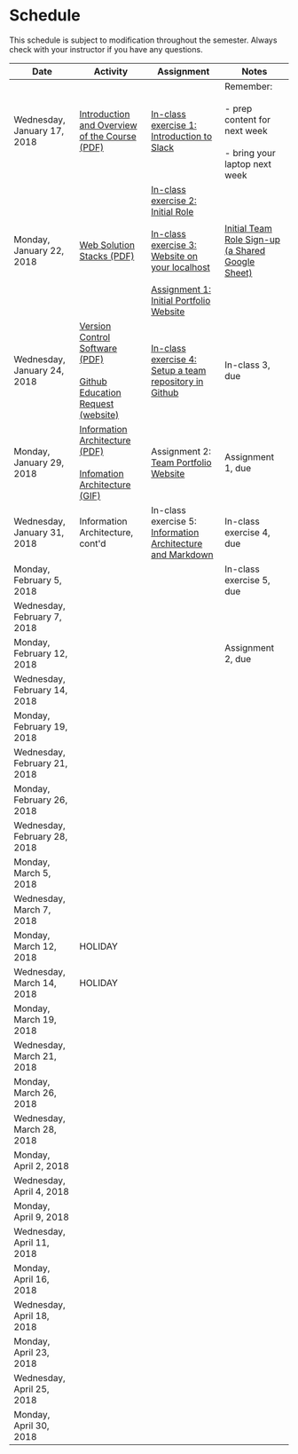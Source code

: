 # Schedule
This schedule is subject to modification throughout the semester.  Always check with your instructor if you have any questions.


| Date                         | Activity                                 | Assignment                               | Notes                                    |
| ---------------------------- | ---------------------------------------- | ---------------------------------------- | ---------------------------------------- |
| Wednesday, January 17, 2018  | [Introduction and Overview of the Course (PDF)](lecture01-introduction/Introduction.pdf) | [In-class exercise 1: Introduction to Slack](inclass01-introduction-to-slack/instructions.md) | Remember: <br /><br />- prep content for next week<br /><br />- bring your laptop next week |
| Monday, January 22, 2018     | [Web Solution Stacks (PDF)](lecture02-web-solution-stacks/web-solution-stacks.pdf) | [In-class exercise 2: Initial Role](inclass02-initial-role/instructions.md) <br /><br />[In-class exercise 3: Website on your localhost](inclass03-localhost/instructions.md)<br /><br />[Assignment 1: Initial Portfolio Website](assignment01-portfolio/instructions.md) | [Initial Team Role Sign-up (a Shared Google Sheet)](https://goo.gl/pJcXcH) |
| Wednesday, January 24, 2018  | [Version Control Software (PDF)](lecture03-repositories/version-control-software.pdf)<br /><br />[Github Education Request (website)](https://education.github.com/) | [In-class exercise 4: Setup a team repository in Github](inclass04-team-repository/instructions.md) | In-class 3, due                          |
| Monday, January 29, 2018     | [Information Architecture (PDF)](lecture04-information-architecture/information-architecture.pdf)<br /><br />[Infomation Architecture (GIF)](lecture04-information-architecture/information-architecture.gif) | Assignment 2: [Team Portfolio Website](assignment02-team-portfolio/instructions.md) | Assignment 1, due                        |
| Wednesday, January 31, 2018  | Information Architecture, cont'd         | In-class exercise 5: [Information Architecture and Markdown](inclass05-ia-and-markdown/instructions.md) | In-class exercise 4, due                 |
| Monday, February 5, 2018     |                                          |                                          | In-class exercise 5, due                 |
| Wednesday, February 7, 2018  |                                          |                                          |                                          |
| Monday, February 12, 2018    |                                          |                                          | Assignment 2, due                        |
| Wednesday, February 14, 2018 |                                          |                                          |                                          |
| Monday, February 19, 2018    |                                          |                                          |                                          |
| Wednesday, February 21, 2018 |                                          |                                          |                                          |
| Monday, February 26, 2018    |                                          |                                          |                                          |
| Wednesday, February 28, 2018 |                                          |                                          |                                          |
| Monday, March 5, 2018        |                                          |                                          |                                          |
| Wednesday, March 7, 2018     |                                          |                                          |                                          |
| Monday, March 12, 2018       | HOLIDAY                                  |                                          |                                          |
| Wednesday, March 14, 2018    | HOLIDAY                                  |                                          |                                          |
| Monday, March 19, 2018       |                                          |                                          |                                          |
| Wednesday, March 21, 2018    |                                          |                                          |                                          |
| Monday, March 26, 2018       |                                          |                                          |                                          |
| Wednesday, March 28, 2018    |                                          |                                          |                                          |
| Monday, April 2, 2018        |                                          |                                          |                                          |
| Wednesday, April 4, 2018     |                                          |                                          |                                          |
| Monday, April 9, 2018        |                                          |                                          |                                          |
| Wednesday, April 11, 2018    |                                          |                                          |                                          |
| Monday, April 16, 2018       |                                          |                                          |                                          |
| Wednesday, April 18, 2018    |                                          |                                          |                                          |
| Monday, April 23, 2018       |                                          |                                          |                                          |
| Wednesday, April 25, 2018    |                                          |                                          |                                          |
| Monday, April 30, 2018       |                                          |                                          |                                          |
